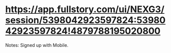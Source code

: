 # https://app.fullstory.com/ui/NEXG3/session/5398042923597824:5398042923597824!4879788195020800

Notes:  Signed up with Mobile.